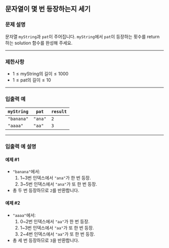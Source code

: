 ## 문자열이 몇 번 등장하는지 세기

### 문제 설명
문자열 `myString`과 `pat`이 주어집니다. `myString`에서 `pat`이 등장하는 횟수를 return 하는 solution 함수를 완성해 주세요.

---

### 제한사항
- $1 \leq \text{myString의 길이} \leq 1000$
- $1 \leq \text{pat의 길이} \leq 10$

---

### 입출력 예

| `myString` | `pat`   | `result` |
|------------|---------|----------|
| `"banana"` | `"ana"` | `2`      |
| `"aaaa"`   | `"aa"`  | `3`      |

---

### 입출력 예 설명

#### 예제 #1
- `"banana"`에서:
  1. 1~3번 인덱스에서 `"ana"`가 한 번 등장.
  2. 3~5번 인덱스에서 `"ana"`가 또 한 번 등장.
- 총 두 번 등장하므로 `2`를 반환합니다.

#### 예제 #2
- `"aaaa"`에서:
  1. 0~2번 인덱스에서 `"aa"`가 한 번 등장.
  2. 1~3번 인덱스에서 `"aa"`가 또 한 번 등장.
  3. 2~4번 인덱스에서 `"aa"`가 또 한 번 등장.
- 총 세 번 등장하므로 `3`을 반환합니다.